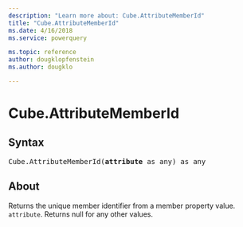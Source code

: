 ```yaml
---
description: "Learn more about: Cube.AttributeMemberId"
title: "Cube.AttributeMemberId"
ms.date: 4/16/2018
ms.service: powerquery

ms.topic: reference
author: dougklopfenstein
ms.author: dougklo

---
```

# Cube.AttributeMemberId

## Syntax

<pre>Cube.AttributeMemberId(<b>attribute</b> as any) as any
</pre>

## About
Returns the unique member identifier from a member property value. `attribute`. Returns null for any other values.
